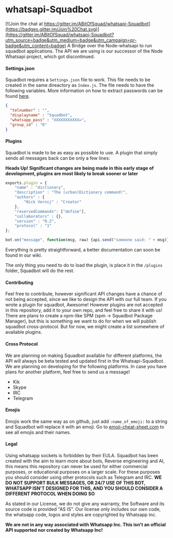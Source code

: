 # whatsapi-Squadbot

[![Join the chat at https://gitter.im/ABitOfSquad/whatsapi-Squadbot](https://badges.gitter.im/Join%20Chat.svg)](https://gitter.im/ABitOfSquad/whatsapi-Squadbot?utm_source=badge&utm_medium=badge&utm_campaign=pr-badge&utm_content=badge)
A Bridge over the Node-whatsapi to run squadbot applications. The API we are using is our successor of the Node Whatsapi project, which got discontinued.

#### Settings.json
Squadbot requires a ```Settings.json``` file to work. This file needs to be created in the same direactory as ```Index.js```. The file needs to have the following variables. More information on how to extract passwords can be found [here](https://github.com/ABitOfSquad/WA-password/).
```json
{
  "telnumber" : "",
  "displayname" : "Squadbot",
  "whatsapp_pass" : "XXXXXXXXXXX=",
  "group_id" : "0"
}
```

#### Plugins
Squadbot is made to be as easy as possible to use.  A plugin that simply sends all messages back can be only a few lines:

**Heads Up! Significant changes are being made in this early stage of development, plugins are most likely to break sooner or later**
```javascript
exports.plugin = {
    "name" : "dictionary",
    "description" : "The (urban)Dictionary command!",
    "authors" : {
        "Nick Vernij" : "Creator"
    },
    "reservedCommands": ["define"],
    "collaborators" : {},
    "version" : "0.2",
    "protocol" : "1"
};

bot.on("message", function(msg, raw) {api.send("someone said: " + msg)})
```
Everything is pretty straightforward, a better documentation can soon be found in our wiki.

The only thing you need to do to load the plugin, is place it in the ```/plugins``` folder, Squadbot will do the rest.

#### Contributing
Feel free to contribute, however significant API changes have a chance of not being accepted, since we like to design the API with our full team. If you wrote a plugin for squadbot, Awesome! However plugins are not accepted in this repository, add it to your own repo, and feel free to share it with us! There are plans to create a npm-like SPM (spm -> Squadbot Package Manager), but this is something we want to do for when we will publish squadbot cross-protocol. But for now, we might create a list somewhere of available plugins.

#### Cross Protocol
We are planning on making Squadbot available for different platforms, the API will always be beta tested and updated first in the Whatsapi-Squadbot. We are planning on developing for the following platforms. In case you have plans for another platform, feel free to send us a message!
* Kik
* Skype
* IRC
* Telegram

#### Emojis
Emojis work the same way as on github, just add `:name_of_emoji:` to a string and Squadbot will replace it with an emoji. Go to [emoji-cheat-sheet.com](http://www.emoji-cheat-sheet.com/) to see all emojis and their names.

#### Legal
Using whatsapp sockets is forbidden by their EULA. Squadbot has been created with the aim to learn more about bots, Reverse engineering and AI, this means this repository can never be used for either commercial purposes, or educational purposes on a larger scale. For these purposes you should consider using other protocols such as Telegram and IRC. **WE DO NOT SUPPORT BULK MESSAGES, OR 24/7 USE OF THIS BOT, WHATSAPP ISN'T DESIGNED FOR THIS, AND YOU SHOULD CONSIDER A DIFFERENT PROTOCOL WHEN DOING SO**

As stated in our License, we do not give any warranty, the Software and its source code is provided "AS IS". Our license only includes our own code, the whatsapp code, logos and styles are copyrighted by Whatsapp inc.

**We are not in any way associated with Whatsapp Inc. This isn't an official API supported nor created by Whatsapp Inc!**
